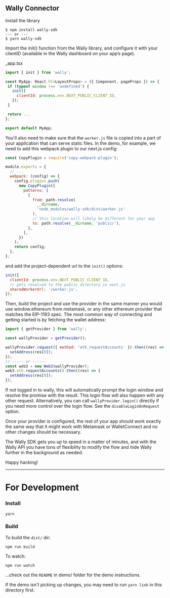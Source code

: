 ## Wally Connector

Install the library

```
$ npm install wally-sdk
--- or ---
$ yarn wally-sdk
```

Import the init() function from the Wally library, and configure it with your clientID (available in the Wally dashboard on your app’s page).

\_app.tsx

```js
import { init } from 'wally';

const MyApp: React.FC<LayoutProps> = ({ Component, pageProps }) => {
 if (typeof window !== 'undefined') {
   init({
     clientId: process.env.NEXT_PUBLIC_CLIENT_ID,
   });
 }

 return ...
};

export default MyApp;
```

You'll also need to make sure that the `worker.js` file is copied into a part of your application that can serve static files. In the demo, for example, we need to add this webpack plugin to our next.js config:

```js
const CopyPlugin = require('copy-webpack-plugin');

module.exports = {
  // ...
  webpack: (config) => {
    config.plugins.push(
      new CopyPlugin({
        patterns: [
          {
            from: path.resolve(
              __dirname,
              'node_modules/wally-sdk/dist/worker.js'
            ),
            // this location will likely be different for your app
            to: path.resolve(__dirname, 'public/'),
          },
        ],
      })
    );
    return config;
  },
};
```

and add the project-dependent url to the `init()` options:

```js
init({
  clientId: process.env.NEXT_PUBLIC_CLIENT_ID,
  // gets resolved to the public directory in next.js
  sharedWorkerUrl: '/worker.js',
});
```

Then, build the project and use the provider in the same manner you would use window.ethereum from metamask, or any other ethereum provider that matches the EIP-1193 spec. The most common way of connecting and getting started is by fetching the wallet address:

```js
import { getProvider } from 'wally';

const wallyProvider = getProvider();

wallyProvider.request({ method: 'eth_requestAccounts' }).then((res) => {
  setAddress(res[0]);
});
// ----- or ------
const web3 = new Web3(wallyProvider);
web3.eth.requestAccounts().then((res) => {
  setAddress(res[0]);
});
```

If not logged in to wally, this will automatically prompt the login window and resolve the promise with the result. This login flow will also happen with any other request. Alternatively, you can call `wallyProvider.login()` directly if you need more control over the login flow. See the `disableLoginOnRequest` option.

Once your provider is configured, the rest of your app should work exactly the same way that it might work with Metamask or WalletConnect and no other changes should be necessary.

The Wally SDK gets you up to speed in a matter of minutes, and with the Wally API you have tons of flexibility to modify the flow and hide Wally further in the background as needed.

Happy hacking!

---

# For Development

### Install

`yarn`

### Build

To build the `dist/` dir:

`npm run build`

To watch:

`npm run watch`

...check out the `README` in demo/ folder for the demo instructions.

If the demo isn't picking up changes, you may need to run `yarn link` in this directory first.
